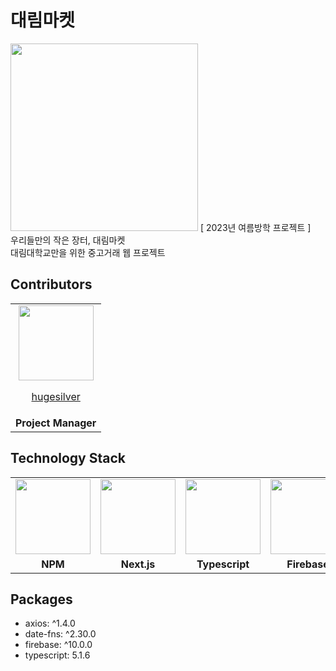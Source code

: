 # 대림마켓

<img src="https://github.com/team-ilpalsam/NextJS_DaelimMarket/blob/main/readme/daelimmarket_colored.jpg" width="300px" height="300px" />
[ 2023년 여름방학 프로젝트 ]
<br />
우리들만의 작은 장터, 대림마켓
<br />
대림대학교만을 위한 중고거래 웹 프로젝트

## Contributors

<table>
  <tr>
    <td align="center">
      <a href="https://github.com/hugesilver">
        <img src="https://avatars.githubusercontent.com/u/44265544?v=4" width="120px" height="auto" >
        <br>
        <p>hugesilver</p>
      </a>
    </td>
  </tr>
  <tr>
    <td align="center"><b>Project Manager</b></td>
  </tr>
</table>

## Technology Stack

<table>
  <tr>
    <td align="center">
      <img src="https://github.com/team-ilpalsam/NextJS_DaelimMarket/blob/main/readme/npm_logo.png" width="120px" height="auto">
    </td>
    <td align="center">
      <img src="https://github.com/team-ilpalsam/NextJS_DaelimMarket/blob/main/readme/nextjs_logo.png" width="120px" height="auto">
    </td>
    <td align="center">
      <img src="https://github.com/team-ilpalsam/NextJS_DaelimMarket/blob/main/readme/typescript_logo.png" width="120px" height="auto">
    </td>
    <td align="center">
      <img src="https://github.com/team-ilpalsam/NextJS_DaelimMarket/blob/main/readme/firebase_logo.png" width="120px" height="auto">
    </td>
  </tr>
  <tr>
    <td align="center"><b>NPM</b></td>
    <td align="center"><b>Next.js</b></td>
    <td align="center"><b>Typescript</b></td>
    <td align="center"><b>Firebase</b></td>
  </tr>
</table>

## Packages

- axios: ^1.4.0
- date-fns: ^2.30.0
- firebase: ^10.0.0
- typescript: 5.1.6
